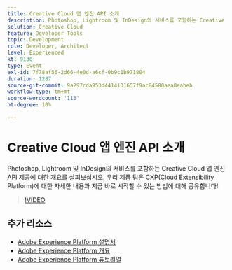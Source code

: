 ```yaml
---
title: Creative Cloud 앱 엔진 API 소개
description: Photoshop, Lightroom 및 InDesign의 서비스를 포함하는 Creative Cloud 앱 엔진 API 제공에 대한 개요를 살펴보십시오. 우리 제품 팀은 CXP(Cloud Extensibility Platform)에 대한 자세한 내용과 지금 바로 시작할 수 있는 방법에 대해 공유합니다!
solution: Creative Cloud
feature: Developer Tools
topic: Development
role: Developer, Architect
level: Experienced
kt: 9136
type: Event
exl-id: 7f78af56-2d66-4e0d-a6cf-0b9c1b971804
duration: 1287
source-git-commit: 9a297cda953d4414131657f9ac84580aea0eabeb
workflow-type: tm+mt
source-wordcount: '113'
ht-degree: 10%

---
```


# Creative Cloud 앱 엔진 API 소개

Photoshop, Lightroom 및 InDesign의 서비스를 포함하는 Creative Cloud 앱 엔진 API 제공에 대한 개요를 살펴보십시오. 우리 제품 팀은 CXP(Cloud Extensibility Platform)에 대한 자세한 내용과 지금 바로 시작할 수 있는 방법에 대해 공유합니다!

>[!VIDEO](https://video.tv.adobe.com/v/337594/?quality=12&learn=on&hidetitle=true)

## 추가 리소스

- [Adobe Experience Platform 설명서](https://experienceleague.adobe.com/docs/experience-platform.html)
- [Adobe Experience Platform 개요](https://experienceleague.adobe.com/docs/experience-platform/landing/home.html?lang=ko)
- [Adobe Experience Platform 튜토리얼](https://experienceleague.adobe.com/docs/platform-learn/tutorials/overview.html?lang=en)
